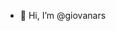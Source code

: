 - 👋 Hi, I’m @giovanars

<!---
giovanars/giovanars is a ✨ special ✨ repository because its `README.md` (this file) appears on your GitHub profile.
You can click the Preview link to take a look at your changes.
--->
